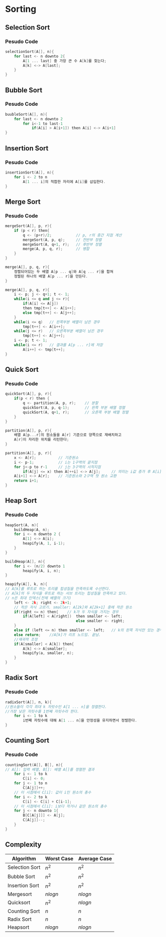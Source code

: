 # Sorting
## Selection Sort
### Pesudo Code
```cpp
selectionSort(A[], n){
    for last <- n downto 2{
        A[1 ... last] 중 가장 큰 수 A[k]를 찾는다;
        A[k] <-> A[last];
    }
}
```

## Bubble Sort
### Pesudo Code
```cpp
buubleSort(A[], n){
    for last <- n downto 2
        for i<-1 to last-1
            if(A[i] > A[i+1]) then A[i] <-> A[i+1]
}
```

## Insertion Sort
### Pesudo Code
```cpp
insertionSort(A[], n){
    for i <- 2 to n
        A[1 ... i]의 적합한 자리에 A[i]를 삽입한다.
}
```

## Merge Sort
### Pesudo Code
```cpp
mergeSort(A[], p, r){
    if (p < r) then{
        q <- (p+r)/2;           // p, r의 중간 지점 계산
        mergeSort(A, p, q);     // 전반부 정렬
        mergeSort(A, q+1, r);   // 후반부 정렬
        merge(A, p, q, r);      // 병합
    }
}

merge(A[], p, q, r){
    정렬되어있는 두 배열 A[p ... q]와 A[q ... r]을 합쳐
    정렬된 하나의 배열 A[p ... r]을 만든다.
}
```
```cpp
merge(A[], p, q, r){
    i <- p; j <- q+1; t <- 1;
    while(i <= q and j <= r){
        if(A[i] <= A[j])
        then tmp[t++] <- A[i++];
        else tmp[t++] <- A[j++];
    }
    while(i <= q)   // 왼쪽부분 배열이 남은 경우
        tmp[t++] <- A[i++];
    while(j <= r)   // 오른쪽부분 배열이 남은 경우
        tmp[t++] <- A[j++];
    i <- p; t <- 1;
    while(i <= r)   // 결과를 A[p ... r]에 저장
        A[i++] <- tmp[t++];
}
```

## Quick Sort
### Pesudo Code
```cpp
quickSort(A[], p, r){
    if(p < r) then {
        q <- partition(A, p, r);    // 분할
        quickSort(A, p, q-1);       // 왼쪽 부분 배열 정렬
        quickSort(A, q+1, r);       // 오른쪽 부분 배열 정렬
    }
}

partition(A[], p, r){
    배열 A[p...r]의 원소들을 A[r] 기준으로 양쪽으로 재배치하고
    A[r]이 자리한 위치를 리턴한다;
}
```

```cpp
partition(A[], p, r){
    x <- A[r];          // 기준원소
    i <- p-1;           // i는 1구역의 끝지점
    for j<-p to r-1     // j는 3구역의 시작지점
        if(A[j] <= x) then A[++i] <-> A[j];     // 의미는 i값 증가 후 A[i] <-> A[j] 교환
    A[i+1] <-> A[r];    // 기준원소와 2구역 첫 원소 교환
    return i+1;
}
```

## Heap Sort
### Pesudo Code
```cpp
heapSort(A, n){
    buildHeap(A, n);
    for i <- n downto 2 {
        A[1] <-> A[i];
        heapify(A, 1, i-1);
    }
}
```

```cpp
buildHeap(A[], n){
    for i <- (n/2) downto 1
        heapify(A, i, n);
}

heapify(A[], k, n){
// A[k]를 루트로 하는 트리를 힙성질을 만족하도록 수선한다.
// A[k]의 두 자식을 루트로 하는 서브 트리는 힙성질을 만족하고 있다.
// n은 최대 인덱스(전체 배열의 크기)
    left <- 2k; right <- 2k+1;
    // 작은 자식 고르기. smaller: A[2k]와 A[2k+1] 중에 작은 원소
    if(right <= n) then{    // k가 두 자식을 가지는 경우
        if(A[left] < A[right])  then smaller <- left;
                                else smaller <- right;
    }
    else if (left <= n) then smaller <- left;   // k의 왼쪽 자식만 있는 경우
    else return;    //A[k]가 리프 노드임. 끝남.
    //재귀적 조정
    if(A[smaller] < A[k]) then{
        A[k] <-> A[smaller];
        heapify(a, smaller, n);
    }
}
```

## Radix Sort
### Pesudo Code
```cpp
radixSort(A[], n, k){
//원소들이 각각 최대 k 자릿수인 A[1 ... n]을 정렬한다.
//가장 낮은 자릿수를 1번째 자릿수라 한다.
    for i <- 1 to k
        i번째 자릿수에 대해 A[1 ... n]을 안정성을 유지하면서 정렬한다.
}
```

## Counting Sort
### Pesudo Code
```cpp
countingSort(A[], B[], n){
// A[]: 입력 배열, B[]: 배열 A[]를 정렬한 결과
    for i <- 1 to k
        C[i] <- 0;
    for j <- 1 to n
        C[A[j]]++;
    // 이 시점에서 C[i]: 값이 i인 원소의 총수
    for i <- 2 to k
        C[i] <- C[i] + C[i-1];
    // 이 시점에서 C[i]: i보다 작거나 같은 원소의 총수
    for j <- n downto 1{
        B[C[A[j]]] <- A[j];
        C[A[j]]--;
    }
}
```

## Complexity

Algorithm | Worst Case | Average Case
---|---|---
Selection Sort | $n^2$ | $n^2$
Bubble Sort | $n^2$ | $n^2$
Insertion Sort | $n^2$ | $n^2$
Mergesort | $nlogn$ | $nlogn$ 
Quicksort | $n^2$ | $nlogn$
Counting Sort | $n$ | $n$
Radix Sort | $n$ | $n$
Heapsort | $nlogn$ | $nlogn$